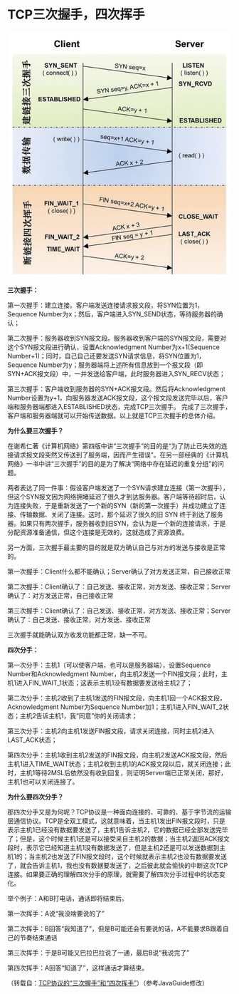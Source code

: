 # TCP三次握手，四次挥手


![](assets/TCP三次握手，四次挥手/TCP握手挥手.jpg)

**三次握手：**

第一次握手：建立连接。客户端发送连接请求报文段，将SYN位置为1，Sequence Number为x；然后，客户端进入SYN_SEND状态，等待服务器的确认；

第二次握手：服务器收到SYN报文段。服务器收到客户端的SYN报文段，需要对这个SYN报文段进行确认，设置Acknowledgment Number为x+1(Sequence Number+1)；同时，自己自己还要发送SYN请求信息，将SYN位置为1，Sequence Number为y；服务器端将上述所有信息放到一个报文段（即SYN+ACK报文段）中，一并发送给客户端，此时服务器进入SYN_RECV状态；

第三次握手：客户端收到服务器的SYN+ACK报文段。然后将Acknowledgment Number设置为y+1，向服务器发送ACK报文段，这个报文段发送完毕以后，客户端和服务器端都进入ESTABLISHED状态，完成TCP三次握手。 完成了三次握手，客户端和服务器端就可以开始传送数据。以上就是TCP三次握手的总体介绍。

**为什么要三次握手？**

在谢希仁著《计算机网络》第四版中讲“三次握手”的目的是“为了防止已失效的连接请求报文段突然又传送到了服务端，因而产生错误”。在另一部经典的《计算机网络》一书中讲“三次握手”的目的是为了解决“网络中存在延迟的重复分组”的问题。

两者表达了同一件事：假设客户端发送了一个SYN请求建立连接（第一次握手），但这个SYN报文因为网络拥堵延迟了很久才到达服务器。客户端等待超时后，认为连接失败，于是重新发送了一个新的SYN（新的第一次握手）并成功建立了连接、传输数据、关闭了连接。这时，那个延迟了很久的旧 SYN 终于到达了服务器。如果只有两次握手，服务器收到旧SYN，会认为是一个新的连接请求，于是分配资源准备通信，但这个连接是无效的，这就造成了资源浪费。

另一方面，三次握手最主要的目的就是双方确认自己与对方的发送与接收是正常的。

第一次握手：Client什么都不能确认；Server确认了对方发送正常，自己接收正常

第二次握手：Client确认了：自己发送、接收正常，对方发送、接收正常；Server确认了：对方发送正常，自己接收正常

第三次握手：Client确认了：自己发送、接收正常，对方发送、接收正常；Server确认了：自己发送、接收正常，对方发送、接收正常

三次握手就能确认双方收发功能都正常，缺一不可。

**四次分手：**

第一次分手：主机1（可以使客户端，也可以是服务器端），设置Sequence Number和Acknowledgment Number，向主机2发送一个FIN报文段；此时，主机1进入FIN_WAIT_1状态；这表示主机1没有数据要发送给主机2了；

第二次分手：主机2收到了主机1发送的FIN报文段，向主机1回一个ACK报文段，Acknowledgment Number为Sequence Number加1；主机1进入FIN_WAIT_2状态；主机2告诉主机1，我“同意”你的关闭请求；

第三次分手：主机2向主机1发送FIN报文段，请求关闭连接，同时主机2进入LAST_ACK状态；

第四次分手：主机1收到主机2发送的FIN报文段，向主机2发送ACK报文段，然后主机1进入TIME_WAIT状态；主机2收到主机1的ACK报文段以后，就关闭连接；此时，主机1等待2MSL后依然没有收到回复，则证明Server端已正常关闭，那好，主机1也可以关闭连接了。

**为什么要四次分手？**

那四次分手又是为何呢？TCP协议是一种面向连接的、可靠的、基于字节流的运输层通信协议。TCP是全双工模式，这就意味着，当主机1发出FIN报文段时，只是表示主机1已经没有数据要发送了，主机1告诉主机2，它的数据已经全部发送完毕了；但是，这个时候主机1还是可以接受来自主机2的数据；当主机2返回ACK报文段时，表示它已经知道主机1没有数据发送了，但是主机2还是可以发送数据到主机1的；当主机2也发送了FIN报文段时，这个时候就表示主机2也没有数据要发送了，就会告诉主机1，我也没有数据要发送了，之后彼此就会愉快的中断这次TCP连接。如果要正确的理解四次分手的原理，就需要了解四次分手过程中的状态变化。

举个例子：A和B打电话，通话即将结束后。

第一次挥手：A说“我没啥要说的了”

第二次挥手：B回答“我知道了”，但是B可能还会有要说的话，A不能要求B跟着自己的节奏结束通话

第三次挥手：于是B可能又巴拉巴拉说了一通，最后B说“我说完了”

第四次挥手：A回答“知道了”，这样通话才算结束。

（转载自：[TCP协议的“三次握手”和“四次挥手”](https://www.cnblogs.com/zhaoyunxiang/p/15012561.html)）（参考JavaGuide修改）
